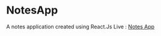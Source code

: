 # NotesApp
A notes application created using React.Js
 Live : [Notes App](https://notesapplication2142.herokuapp.com/)
